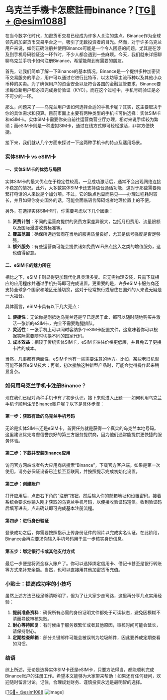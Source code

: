 # 乌克兰手機卡怎麽註冊binance？[[TG💪+ @esim1088](https://t.me/s/esim1088)]

在当今数字化时代，加密货币交易已经成为许多人关注的焦点。Binance作为全球领先的加密货币交易平台之一，吸引了无数投资者的目光。然而，对于许多乌克兰用户来说，如何正确注册并使用Binance可能是一个令人困惑的问题。尤其是在涉及到手机号码验证这一环节时，不少人都会遇到一些麻烦。今天，我们就来详细聊聊乌克兰手机卡如何注册Binance，希望能帮到有需要的朋友。

首先，让我们简单了解一下Binance的基本情况。Binance是一个提供多种加密货币交易服务的平台，用户可以通过它进行比特币、以太坊等主流币种以及其他小众币种的买卖。为了确保用户的资金安全以及符合各国的金融监管要求，Binance要求每位新用户都必须完成身份验证（KYC）。而在这个过程中，手机号码验证是必不可少的一环。

那么，问题来了——乌克兰用户该如何选择合适的手机卡呢？其实，这主要取决于你的具体需求和预算。目前市面上主要有两种类型的手机卡可供选择：实体SIM卡和eSIM卡。实体SIM卡需要你亲自前往运营商营业厅办理，相对来说手续较为繁琐；而eSIM卡则是一种虚拟SIM卡，通过在线方式即可轻松激活，非常方便快捷。

接下来，我们就从几个方面来探讨一下这两种手机卡的特点及适用场景。

### 实体SIM卡 vs eSIM卡

#### 一、实体SIM卡的优势与局限

实体SIM卡的最大优点在于稳定性较高。一旦成功激活后，通常不会出现网络连接不稳定的情况。此外，大多数实体SIM卡还支持语音通话功能，这对于那些需要频繁打电话的人来说是个加分项。不过，它的缺点也显而易见——办理过程耗时较长，并且如果你身处国外的话，可能会面临语言障碍或者地理位置上的不便。

另外，在选择实体SIM卡时，你需要考虑以下几个因素：

1. **资费计划**：不同的运营商提供的资费方案差异很大，包括月租费用、流量限额以及国际漫游收费标准等。
2. **覆盖范围**：确保所选运营商在当地的服务质量良好，尤其是信号强度是否足够强。
3. **额外服务**：有些运营商可能会提供诸如免费WiFi热点接入之类的增值服务，这也值得留意。

#### 二、eSIM卡的魅力所在

相比之下，eSIM卡则显得更加现代化且灵活多变。它无需物理安装，只需下载相应的应用程序并通过手机扫码即可完成设置。更重要的是，许多eSIM卡服务商还支持全球多个国家和地区无缝切换，这对于经常旅行或居住在国外的人来说无疑是一大福音。

具体而言，eSIM卡具有以下几大亮点：

1. **便捷性**：无论你是刚抵达乌克兰还是早已定居于此，都可以随时随地购买并激活一张新的eSIM卡，完全不需要跑腿排队。
2. **灵活性**：一张手机上可以同时容纳多个eSIM卡配置文件，这意味着你可以根据实际需要随时切换不同的国家代码。
3. **成本效益**：相较于传统实体SIM卡，eSIM卡往往价格更低廉，并且免去了更换卡片的成本。

当然，凡事都有两面性，eSIM卡也有一些需要注意的地方。比如，某些老旧机型可能不兼容eSIM技术；再者，初次接触这种新型产品时，可能会觉得操作起来稍显复杂。

### 如何用乌克兰手机卡注册Binance？

现在我们已经对两种手机卡有了初步认识，接下来就进入正题——如何利用乌克兰手机卡顺利注册Binance账户呢？以下是具体步骤：

#### 第一步：获取有效的乌克兰手机号码

无论是实体SIM卡还是eSIM卡，首要任务就是获得一个真实的乌克兰本地号码。这里建议优先考虑信誉良好的第三方服务提供商，因为他们通常能提供更快捷的服务体验。

#### 第二步：下载并安装Binance应用

访问官方网站或者各大应用商店搜索“Binance”，下载官方客户端。如果是第一次使用，请务必保证设备已连接至互联网，并按照提示完成初始化设置。

#### 第三步：创建账户

打开应用后，点击右下角的“注册”按钮，然后输入你的邮箱地址和设置密码。接着系统会要求你输入刚才获取的乌克兰手机号码，以便接收验证码短信。收到验证码后填写进去，点击确认即可完成基本注册流程。

#### 第四步：进行身份验证

登录成功之后，你需要按照指示上传身份证件的照片以完成实名认证。在此阶段，Binance会再次要求你输入手机号码用于进一步核实身份信息。

#### 第五步：绑定银行卡或其他支付方式

最后一步便是将资金存入账户了。你可以选择绑定信用卡、借记卡甚至是银行转账等方式来补充余额。当然，也可以直接用其他加密货币充值。

### 小贴士：提高成功率的小技巧

虽然上述方法已经足够清晰明了，但为了让大家少走弯路，这里再分享几点实用经验：

1. **提前准备资料**：确保所有必需的身份证明文件都处于可读状态，避免因模糊不清而导致审核失败。
2. **耐心等待回复**：有时候由于服务器繁忙或者其他原因，审核时间可能会延长，请保持耐心。
3. **定期检查邮箱**：部分关键邮件可能会被误判为垃圾邮件，因此要养成定期查看的习惯。

### 结语

综上所述，无论是选择实体SIM卡还是eSIM卡，只要方法得当，都能顺利完成Binance账户的注册工作。希望本文能够为大家带来帮助！如果还有任何疑问，欢迎随时留言讨论。记住，合理规划财务、谨慎投资永远是最明智的选择。

[[TG💪+ @esim1088](https://t.me/s/esim1088) ![Image](https://i.postimg.cc/4NQfJmqS/Snipaste-2025-05-13-00-14-12.png)]
